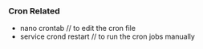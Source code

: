 

### Cron Related
- nano crontab      // to edit the cron file
- service crond restart      // to run the cron jobs manually

